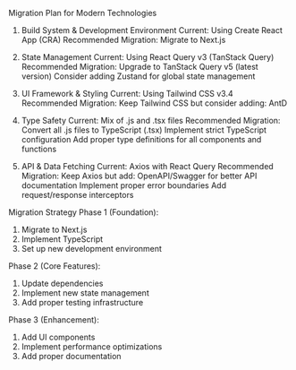 Migration Plan for Modern Technologies
1. Build System & Development Environment
Current: Using Create React App (CRA)
Recommended Migration:
Migrate to Next.js

2. State Management
Current: Using React Query v3 (TanStack Query)
Recommended Migration:
Upgrade to TanStack Query v5 (latest version)
Consider adding Zustand for global state management

3. UI Framework & Styling
Current: Using Tailwind CSS v3.4
Recommended Migration:
Keep Tailwind CSS but consider adding:
AntD

4. Type Safety
Current: Mix of .js and .tsx files
Recommended Migration:
Convert all .js files to TypeScript (.tsx)
Implement strict TypeScript configuration
Add proper type definitions for all components and functions

8. API & Data Fetching
Current: Axios with React Query
Recommended Migration:
Keep Axios but add:
OpenAPI/Swagger for better API documentation
Implement proper error boundaries
Add request/response interceptors

Migration Strategy
Phase 1 (Foundation):
1. Migrate to Next.js
2. Implement TypeScript
3. Set up new development environment

Phase 2 (Core Features):
1. Update dependencies
2. Implement new state management
3. Add proper testing infrastructure

Phase 3 (Enhancement):
1. Add UI components
2. Implement performance optimizations
3. Add proper documentation